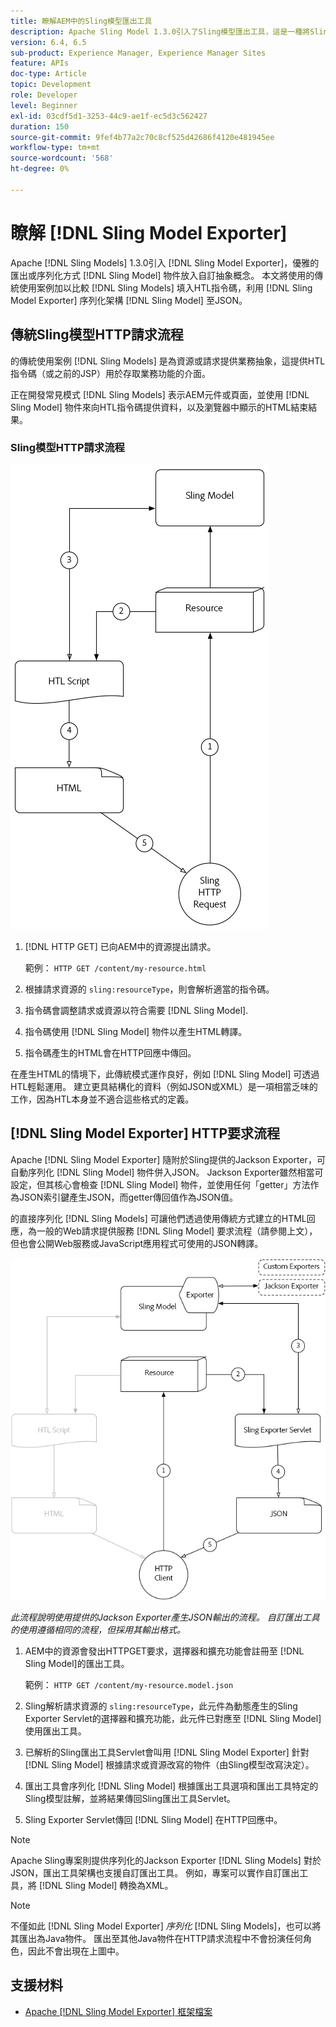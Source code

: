 ```yaml
---
title: 瞭解AEM中的Sling模型匯出工具
description: Apache Sling Model 1.3.0引入了Sling模型匯出工具，這是一種將Sling模型物件匯出或序列化為自訂抽象的簡潔方式。 本文會比較使用Sling模型填入HTL指令碼的傳統使用案例，利用Sling模型匯出工具框架將Sling模型序列化為JSON。
version: 6.4, 6.5
sub-product: Experience Manager, Experience Manager Sites
feature: APIs
doc-type: Article
topic: Development
role: Developer
level: Beginner
exl-id: 03cdf5d1-3253-44c9-ae1f-ec5d3c562427
duration: 150
source-git-commit: 9fef4b77a2c70c8cf525d42686f4120e481945ee
workflow-type: tm+mt
source-wordcount: '568'
ht-degree: 0%

---
```


# 瞭解 [!DNL Sling Model Exporter]

Apache [!DNL Sling Models] 1.3.0引入 [!DNL Sling Model Exporter]，優雅的匯出或序列化方式 [!DNL Sling Model] 物件放入自訂抽象概念。 本文將使用的傳統使用案例加以比較 [!DNL Sling Models] 填入HTL指令碼，利用 [!DNL Sling Model Exporter] 序列化架構 [!DNL Sling Model] 至JSON。

## 傳統Sling模型HTTP請求流程

的傳統使用案例 [!DNL Sling Models] 是為資源或請求提供業務抽象，這提供HTL指令碼（或之前的JSP）用於存取業務功能的介面。

正在開發常見模式 [!DNL Sling Models] 表示AEM元件或頁面，並使用 [!DNL Sling Model] 物件來向HTL指令碼提供資料，以及瀏覽器中顯示的HTML結束結果。

### Sling模型HTTP請求流程

![Sling模型請求流程](./assets/understand-sling-model-exporter/sling-model-request-flow.png)

1. [!DNL HTTP GET] 已向AEM中的資源提出請求。

   範例： `HTTP GET /content/my-resource.html`

1. 根據請求資源的 `sling:resourceType`，則會解析適當的指令碼。

1. 指令碼會調整請求或資源以符合需要 [!DNL Sling Model].

1. 指令碼使用 [!DNL Sling Model] 物件以產生HTML轉譯。

1. 指令碼產生的HTML會在HTTP回應中傳回。

在產生HTML的情境下，此傳統模式運作良好，例如 [!DNL Sling Model] 可透過HTL輕鬆運用。 建立更具結構化的資料（例如JSON或XML）是一項相當乏味的工作，因為HTL本身並不適合這些格式的定義。

## [!DNL Sling Model Exporter] HTTP要求流程

Apache [!DNL Sling Model Exporter] 隨附於Sling提供的Jackson Exporter，可自動序列化 [!DNL Sling Model] 物件併入JSON。 Jackson Exporter雖然相當可設定，但其核心會檢查 [!DNL Sling Model] 物件，並使用任何「getter」方法作為JSON索引鍵產生JSON，而getter傳回值作為JSON值。

的直接序列化 [!DNL Sling Models] 可讓他們透過使用傳統方式建立的HTML回應，為一般的Web請求提供服務 [!DNL Sling Model] 要求流程（請參閱上文），但也會公開Web服務或JavaScript應用程式可使用的JSON轉譯。

![Sling模型匯出程式HTTP請求流程](./assets/understand-sling-model-exporter/sling-model-exporter-request-flow.png)

*此流程說明使用提供的Jackson Exporter產生JSON輸出的流程。 自訂匯出工具的使用遵循相同的流程，但採用其輸出格式。*

1. AEM中的資源會發出HTTPGET要求，選擇器和擴充功能會註冊至 [!DNL Sling Model]的匯出工具。

   範例： `HTTP GET /content/my-resource.model.json`

1. Sling解析請求資源的 `sling:resourceType`，此元件為動態產生的Sling Exporter Servlet的選擇器和擴充功能，此元件已對應至 [!DNL Sling Model] 使用匯出工具。
1. 已解析的Sling匯出工具Servlet會叫用 [!DNL Sling Model Exporter] 針對 [!DNL Sling Model] 根據請求或資源改寫的物件（由Sling模型改寫決定）。
1. 匯出工具會序列化 [!DNL Sling Model] 根據匯出工具選項和匯出工具特定的Sling模型註解，並將結果傳回Sling匯出工具Servlet。
1. Sling Exporter Servlet傳回 [!DNL Sling Model] 在HTTP回應中。

>[!NOTE]
>
>Apache Sling專案則提供序列化的Jackson Exporter [!DNL Sling Models] 對於JSON，匯出工具架構也支援自訂匯出工具。 例如，專案可以實作自訂匯出工具，將 [!DNL Sling Model] 轉換為XML。

>[!NOTE]
>
>不僅如此 [!DNL Sling Model Exporter] *序列化* [!DNL Sling Models]，也可以將其匯出為Java物件。 匯出至其他Java物件在HTTP請求流程中不會扮演任何角色，因此不會出現在上圖中。

## 支援材料

* [Apache [!DNL Sling Model Exporter] 框架檔案](https://sling.apache.org/documentation/bundles/models.html#exporter-framework-since-130)
